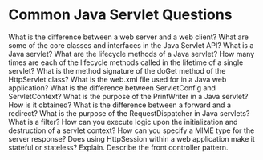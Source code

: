 # Common Java Servlet Questions

What is the difference between a web server and a web client?
What are some of the core classes and interfaces in the Java Servlet API?
What is a Java servlet?
What are the lifecycle methods of a Java servlet?
How many times are each of the lifecycle methods called in the lifetime of a single servlet?
What is the method signature of the doGet method of the HttpServlet class?
What is the web.xml file used for in a Java web application?
What is the difference between ServletConfig and ServletContext?
What is the purpose of the PrintWriter in a Java servlet? How is it obtained?
What is the difference between a forward and a redirect?
What is the purpose of the RequestDispatcher in Java servlets?
What is a filter?
How can you execute logic upon the initialization and destruction of a servlet context?
How can you specify a MIME type for the server response?
Does using HttpSession within a web application make it stateful or stateless? Explain.
Describe the front controller pattern.

